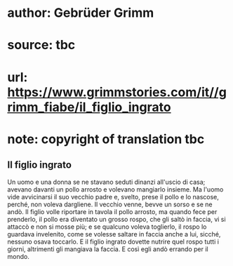 # author: Gebrüder Grimm
# source: tbc
# url: https://www.grimmstories.com/it//grimm_fiabe/il_figlio_ingrato
# note: copyright of translation tbc

## Il figlio ingrato 

Un uomo e una donna se ne stavano seduti dinanzi all'uscio di casa;
avevano davanti un pollo arrosto e volevano mangiarlo insieme. Ma
l'uomo vide avvicinarsi il suo vecchio padre e, svelto, prese il pollo
e lo nascose, perché‚ non voleva dargliene. Il vecchio venne, bevve un
sorso e se ne andò. Il figlio volle riportare in tavola il pollo
arrosto, ma quando fece per prenderlo, il pollo era diventato un grosso
rospo, che gli saltò in faccia, vi si attaccò e non si mosse più; e se
qualcuno voleva toglierlo, il rospo lo guardava invelenito, come se
volesse saltare in faccia anche a lui, sicché‚ nessuno osava toccarlo. E
il figlio ingrato dovette nutrire quel rospo tutti i giorni, altrimenti
gli mangiava la faccia. E così egli andò errando per il mondo.
